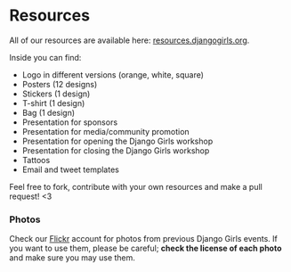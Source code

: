 # Resources

All of our resources are available here: [resources.djangogirls.org](http://resources.djangogirls.org/).

Inside you can find:
- Logo in different versions (orange, white, square)
- Posters (12 designs)
- Stickers (1 design)
- T-shirt (1 design)
- Bag (1 design)
- Presentation for sponsors
- Presentation for media/community promotion
- Presentation for opening the Django Girls workshop
- Presentation for closing the Django Girls workshop
- Tattoos
- Email and tweet templates

Feel free to fork, contribute with your own resources and make a pull request! <3

### Photos

Check our [Flickr](https://www.flickr.com/photos/128162583@N08/sets/) account for photos from previous Django Girls events. If you want to use them, please be careful; __check the license of each photo__ and make sure you may use them. 
